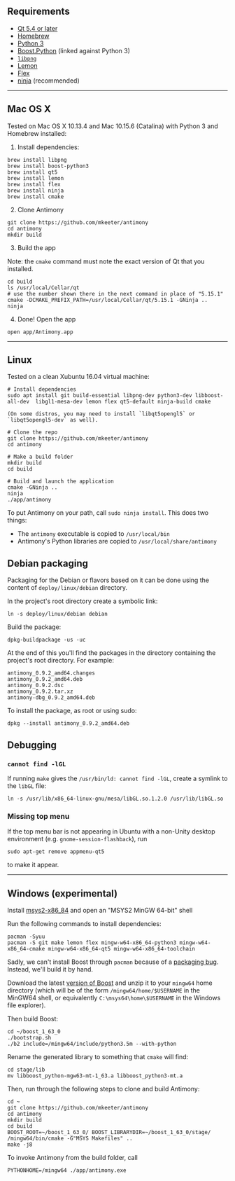 Requirements
------------
- [Qt 5.4 or later](http://www.qt.io/)
- [Homebrew](https://brew.sh/)
- [Python 3](https://www.python.org/)
- [Boost.Python](http://www.boost.org/doc/libs/1_57_0/libs/python/doc/index.html) (linked against Python 3)
- [`libpng`](http://www.libpng.org/pub/png/libpng.html)
- [Lemon](http://www.hwaci.com/sw/lemon/)
- [Flex](http://flex.sourceforge.net)
- [ninja](https://ninja-build.org/) (recommended)

--------------------------------------------------------------------------------

Mac OS X
--------

Tested on Mac OS X 10.13.4 and Mac 10.15.6 (Catalina) with Python 3 and Homebrew installed:

1. Install dependencies:

```
brew install libpng
brew install boost-python3
brew install qt5
brew install lemon
brew install flex
brew install ninja
brew install cmake
```

2. Clone Antimony

```
git clone https://github.com/mkeeter/antimony
cd antimony
mkdir build
```

3. Build the app

Note: the `cmake` command must note the exact version of Qt that you installed.

```
cd build
ls /usr/local/Cellar/qt
# use the number shown there in the next command in place of "5.15.1"
cmake -DCMAKE_PREFIX_PATH=/usr/local/Cellar/qt/5.15.1 -GNinja ..
ninja

```

4. Done! Open the app

```
open app/Antimony.app
```


--------------------------------------------------------------------------------

Linux
-----
Tested on a clean Xubuntu 16.04 virtual machine:

```
# Install dependencies
sudo apt install git build-essential libpng-dev python3-dev libboost-all-dev  libgl1-mesa-dev lemon flex qt5-default ninja-build cmake

(On some distros, you may need to install `libqt5opengl5` or `libqt5opengl5-dev` as well).

# Clone the repo
git clone https://github.com/mkeeter/antimony
cd antimony

# Make a build folder
mkdir build
cd build

# Build and launch the application
cmake -GNinja ..
ninja
./app/antimony
```

To put Antimony on your path, call `sudo ninja install`.  This does two things:
- The `antimony` executable is copied to `/usr/local/bin`
- Antimony's Python libraries are copied to `/usr/local/share/antimony`

Debian packaging
----------------

Packaging for the Debian or flavors based on it can be done using the content of `deploy/linux/debian` directory.

In the project's root directory create a symbolic link:

```
ln -s deploy/linux/debian debian
```

Build the package:

```
dpkg-buildpackage -us -uc
```

At the end of this you'll find the packages in the directory containing the project's root directory. For example:

```
antimony_0.9.2_amd64.changes
antimony_0.9.2_amd64.deb
antimony_0.9.2.dsc
antimony_0.9.2.tar.xz
antimony-dbg_0.9.2_amd64.deb
```

To install the package, as root or using sudo:

```
dpkg --install antimony_0.9.2_amd64.deb
```

## Debugging
### `cannot find -lGL`
If running `make` gives the `/usr/bin/ld: cannot find -lGL`, create a symlink to the `libGL` file:
```
ln -s /usr/lib/x86_64-linux-gnu/mesa/libGL.so.1.2.0 /usr/lib/libGL.so
```

### Missing top menu
If the top menu bar is not appearing in Ubuntu with a non-Unity
desktop environment (e.g. `gnome-session-flashback`), run
```
sudo apt-get remove appmenu-qt5
```
to make it appear.

--------------------------------------------------------------------------------

Windows (experimental)
----------------------

Install [msys2-x86_84](http://msys2.github.io/)
and open an "MSYS2 MinGW 64-bit" shell

Run the following commands to install dependencies:
```
pacman -Syuu
pacman -S git make lemon flex mingw-w64-x86_64-python3 mingw-w64-x86_64-cmake mingw-w64-x86_64-qt5 mingw-w64-x86_64-toolchain
```

Sadly, we can't install Boost through `pacman` because of a
[packaging bug](https://github.com/Alexpux/MINGW-packages/issues/2028).
Instead, we'll build it by hand.

Download the latest [version of Boost](http://www.boost.org/users/download/)
and unzip it to your `mingw64` home directory
(which will be of the form `/mingw64/home/$USERNAME` in the MinGW64 shell, or
equivalently `C:\msys64\home\$USERNAME` in the Windows file explorer).

Then build Boost:
```
cd ~/boost_1_63_0
./bootstrap.sh
./b2 include=/mingw64/include/python3.5m --with-python
```

Rename the generated library to something that `cmake` will find:
```
cd stage/lib
mv libboost_python-mgw63-mt-1_63.a libboost_python3-mt.a
```

Then, run through the following steps to clone and build Antimony:
```
cd ~
git clone https://github.com/mkeeter/antimony
cd antimony
mkdir build
cd build
BOOST_ROOT=~/boost_1_63_0/ BOOST_LIBRARYDIR=~/boost_1_63_0/stage/ /mingw64/bin/cmake -G"MSYS Makefiles" ..
make -j8
```

To invoke Antimony from the build folder, call
```
PYTHONHOME=/mingw64 ./app/antimony.exe
```
